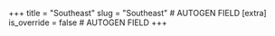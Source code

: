 +++
title = "Southeast"
slug = "Southeast" # AUTOGEN FIELD
[extra]
is_override = false # AUTOGEN FIELD
+++